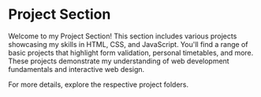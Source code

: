 # Project Section

Welcome to my Project Section! This section includes various projects showcasing my skills in HTML, CSS, and JavaScript. You'll find a range of basic projects that highlight form validation, personal timetables, and more. These projects demonstrate my understanding of web development fundamentals and interactive web design.

For more details, explore the respective project folders.
